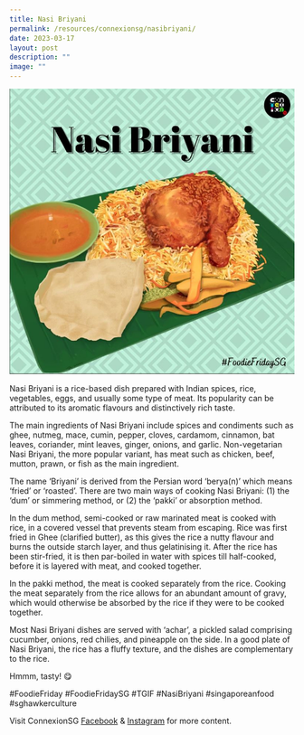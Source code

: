 ```yaml
---
title: Nasi Briyani
permalink: /resources/connexionsg/nasibriyani/
date: 2023-03-17
layout: post
description: ""
image: ""
---
```

![](/images/connexionsg/2023/Nasi%20Briyani.jpeg)

Nasi Briyani is a rice-based dish prepared with Indian spices, rice, vegetables, eggs, and usually some type of meat. Its popularity can be attributed to its aromatic flavours and distinctively rich taste.

The main ingredients of Nasi Briyani include spices and condiments such as ghee, nutmeg, mace, cumin, pepper, cloves, cardamom, cinnamon, bat leaves, coriander, mint leaves, ginger, onions, and garlic. Non-vegetarian Nasi Briyani, the more popular variant, has meat such as chicken, beef, mutton, prawn, or fish as the main ingredient.

The name ‘Briyani’ is derived from the Persian word ‘berya(n)’ which means ‘fried’ or ‘roasted’. There are two main ways of cooking Nasi Briyani: (1) the ‘dum’ or simmering method, or (2) the ‘pakki’ or absorption method.

In the dum method, semi-cooked or raw marinated meat is cooked with rice, in a covered vessel that prevents steam from escaping. Rice was first fried in Ghee (clarified butter), as this gives the rice a nutty flavour and burns the outside starch layer, and thus gelatinising it. After the rice has been stir-fried, it is then par-boiled in water with spices till half-cooked, before it is layered with meat, and cooked together.

In the pakki method, the meat is cooked separately from the rice. Cooking the meat separately from the rice allows for an abundant amount of gravy, which would otherwise be absorbed by the rice if they were to be cooked together.

Most Nasi Briyani dishes are served with ‘achar’, a pickled salad comprising cucumber, onions, red chilies, and pineapple on the side. In a good plate of Nasi Briyani, the rice has a fluffy texture, and the dishes are complementary to the rice.

Hmmm, tasty! 😋

#FoodieFriday #FoodieFridaySG #TGIF #NasiBriyani #singaporeanfood #sghawkerculture

Visit ConnexionSG [Facebook](https://www.facebook.com/ConnexionSG) & [Instagram](https://www.instagram.com/connexionsg/) for more content.